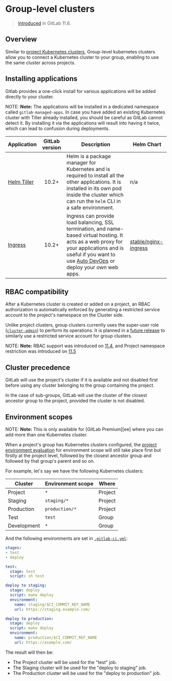 # Group-level clusters

> [Introduced](https://gitlab.com/gitlab-org/gitlab-ce/issues/34758) in GitLab 11.6.

## Overview

Similar to [project Kubernetes clusters], Group-level kubernetes
clusters allow you to connect a Kubernetes cluster to your group,
enabling to use the same cluster across projects.

## Installing applications

Gitlab provides a one-click install for various applications will be added directly
to your cluster.

NOTE: **Note:**
The applications will be installed in a dedicated namespace called
`gitlab-managed-apps`. In case you have added an existing Kubernetes cluster
with Tiller already installed, you should be careful as GitLab cannot
detect it. By installing it via the applications will result into having it
twice, which can lead to confusion during deployments.

| Application   | GitLab version | Description | Helm Chart |
| -----------   | :------------: | ----------- | ---------- |
| [Helm Tiller] | 10.2+ | Helm is a package manager for Kubernetes and is required to install all the other applications. It is installed in its own pod inside the cluster which can run the `helm` CLI in a safe environment. | n/a |
| [Ingress]     | 10.2+ | Ingress can provide load balancing, SSL termination, and name-based virtual hosting. It acts as a web proxy for your applications and is useful if you want to use [Auto DevOps] or deploy your own web apps. | [stable/nginx-ingress](https://github.com/helm/charts/tree/master/stable/nginx-ingress) |

## RBAC compatibility

After a Kubernetes cluster is created or added on a project, an RBAC
authorization is automatically enforced by generating a restricted
service account to the project's namespace on the Cluster side.

Unlike project clusters, group clusters currently uses the super-user
role
([`cluster-admin`](https://kubernetes.io/docs/reference/access-authn-authz/rbac/#user-facing-roles))
to perform its operations. It is planned in a [future
release](https://gitlab.com/gitlab-org/gitlab-ce/issues/53592) to
similarly use a restricted service account for group clusters.

NOTE: **Note:**
RBAC support was introduced on
[11.4](https://gitlab.com/gitlab-org/gitlab-ce/issues/29398), and
Project namespace restriction was introduced on
[11.5](https://gitlab.com/gitlab-org/gitlab-ce/issues/51716)

## Cluster precedence

GitLab will use the project's cluster if it is available and not disabled first before
using any cluster belonging to the group containing the project.

In the case of sub-groups, GitLab will use the cluster of the closest ancestor group
to the project, provided the cluster is not disabled.

## Environment scopes

NOTE: **Note:**
This is only available for [GitLab Premium][ee] where you can add more than
one Kubernetes cluster.

When a project's group has Kubernetes clusters configured, the [project
environment evaluation] for environment scope will still take place
first but firstly at the project level, followed by the closest ancestor
group and followed by that group's parent and so on.

For example, let's say we have the following Kubernetes clusters:

| Cluster    | Environment scope   | Where     |
| ---------- | ------------------- | ----------|
| Project    | `*`                 | Project   |
| Staging    | `staging/*`         | Project   |
| Production | `production/*`      | Project   |
| Test       | `test`              | Group     |
| Development| `*`                 | Group     | 


And the following environments are set in [`.gitlab-ci.yml`](../../../ci/yaml/README.md):

```yaml
stages:
- test
- deploy

test:
  stage: test
  script: sh test

deploy to staging:
  stage: deploy
  script: make deploy
  environment:
    name: staging/$CI_COMMIT_REF_NAME
    url: https://staging.example.com/

deploy to production:
  stage: deploy
  script: make deploy
  environment:
    name: production/$CI_COMMIT_REF_NAME
    url: https://example.com/
```
The result will then be:

- The Project cluster will be used for the "test" job.
- The Staging cluster will be used for the "deploy to staging" job.
- The Production cluster will be used for the "deploy to production" job.

[Helm Tiller]: https://docs.helm.sh/
[Ingress]: https://kubernetes.io/docs/concepts/services-networking/ingress/
[project environment evaluation]: ../../project/clusters/index.md#setting-the-environment-scope
[project Kubernetes clusters]: ../../project/clusters/index.md
[Auto DevOps]: ../../../topics/autodevops/index.md

